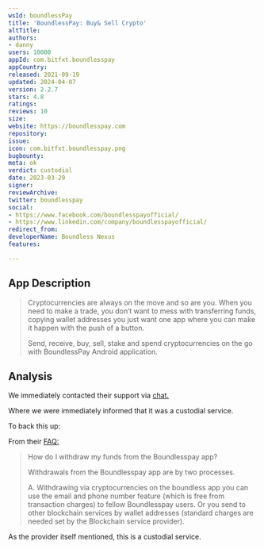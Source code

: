```yaml
---
wsId: boundlessPay
title: 'BoundlessPay: Buy& Sell Crypto'
altTitle: 
authors:
- danny
users: 10000
appId: com.bitfxt.boundlesspay
appCountry: 
released: 2021-09-19
updated: 2024-04-07
version: 2.2.7
stars: 4.8
ratings: 
reviews: 10
size: 
website: https://boundlesspay.com
repository: 
issue: 
icon: com.bitfxt.boundlesspay.png
bugbounty: 
meta: ok
verdict: custodial
date: 2023-03-29
signer: 
reviewArchive: 
twitter: boundlesspay
social:
- https://www.facebook.com/boundlesspayofficial/
- https://www.linkedin.com/company/boundlesspayofficial/
redirect_from: 
developerName: Boundless Nexus
features: 

---
```


## App Description 

> Cryptocurrencies are always on the move and so are you. When you need to make a trade, you don’t want to mess with transferring funds, copying wallet addresses you just want one app where you can make it happen with the push of a button.
>
> Send, receive, buy, sell, stake and spend cryptocurrencies on the go with BoundlessPay Android application.

## Analysis 

We immediately contacted their support via [chat.](https://twitter.com/BitcoinWalletz/status/1641010127909322753)

Where we were immediately informed that it was a custodial service. 

To back this up: 

From their [FAQ:](https://www.boundlesspay.com/faq) 

> How do I withdraw my funds from the Boundlesspay app? 
> 
> Withdrawals from the Boundlesspay app are by two processes. 
>
> A. Withdrawing via cryptocurrencies on the boundless app you can use the email and phone number feature (which is free from transaction charges) to fellow Boundlesspay users. Or you send to other blockchain services by wallet addresses (standard charges are needed set by the Blockchain service provider).

As the provider itself mentioned, this is a custodial service.



